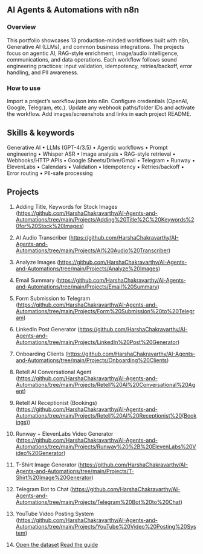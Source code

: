 ## AI Agents & Automations with n8n

### Overview
This portfolio showcases 13 production-minded workflows built with n8n, Generative AI (LLMs), and common business integrations. The projects focus on agentic AI, RAG-style enrichment, image/audio intelligence, communications, and data operations. Each workflow follows sound engineering practices: input validation, idempotency, retries/backoff, error handling, and PII awareness.

### How to use

Import a project’s workflow.json into n8n.
Configure credentials (OpenAI, Google, Telegram, etc.).
Update any webhook paths/folder IDs and activate the workflow.
Add images/screenshots and links in each project README.

## Skills & keywords
Generative AI • LLMs (GPT-4/3.5) • Agentic workflows • Prompt engineering • Whisper ASR • Image analysis • RAG-style retrieval • Webhooks/HTTP APIs • Google Sheets/Drive/Gmail • Telegram • Runway • ElevenLabs • Calendars • Validation • Idempotency • Retries/backoff • Error routing • PII-safe processing

## Projects

1. Adding Title, Keywords for Stock Images (https://github.com/HarshaChakravarthy/AI-Agents-and-Automations/tree/main/Projects/Adding%20Title%2C%20Keywords%20for%20Stock%20Images)
2. AI Audio Transcriber (https://github.com/HarshaChakravarthy/AI-Agents-and-Automations/tree/main/Projects/AI%20Audio%20Transcriber)
3. Analyze Images (https://github.com/HarshaChakravarthy/AI-Agents-and-Automations/tree/main/Projects/Analyze%20Images)
4. Email Summary (https://github.com/HarshaChakravarthy/AI-Agents-and-Automations/tree/main/Projects/Email%20Summary)
5. Form Submission to Telegram (https://github.com/HarshaChakravarthy/AI-Agents-and-Automations/tree/main/Projects/Form%20Submission%20to%20Telegram)
6. LinkedIn Post Generator (https://github.com/HarshaChakravarthy/AI-Agents-and-Automations/tree/main/Projects/LinkedIn%20Post%20Generator)
7. Onboarding Clients (https://github.com/HarshaChakravarthy/AI-Agents-and-Automations/tree/main/Projects/Onboarding%20Clients)
8. Retell AI Conversational Agent (https://github.com/HarshaChakravarthy/AI-Agents-and-Automations/tree/main/Projects/Retell%20AI%20Conversational%20Agent)
9. Retell AI Receptionist (Bookings) (https://github.com/HarshaChakravarthy/AI-Agents-and-Automations/tree/main/Projects/Retell%20AI%20Receptionist%20(Bookings))
10. Runway + ElevenLabs Video Generator (https://github.com/HarshaChakravarthy/AI-Agents-and-Automations/tree/main/Projects/Runway%20%2B%20ElevenLabs%20Video%20Generator)
11. T-Shirt Image Generator (https://github.com/HarshaChakravarthy/AI-Agents-and-Automations/tree/main/Projects/T-Shirt%20Image%20Generator)
12. Telegram Bot to Chat (https://github.com/HarshaChakravarthy/AI-Agents-and-Automations/tree/main/Projects/Telegram%20Bot%20to%20Chat)
13. YouTube Video Posting System (https://github.com/HarshaChakravarthy/AI-Agents-and-Automations/tree/main/Projects/YouTube%20Video%20Posting%20System)

14. [Open the dataset](data/dataset.csv)
[Read the guide](docs/guide.md)

